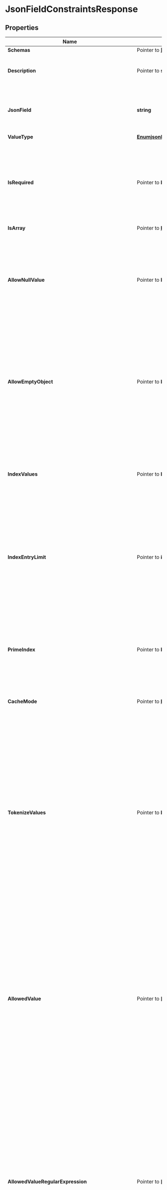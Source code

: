 # JsonFieldConstraintsResponse

## Properties

Name | Type | Description | Notes
------------ | ------------- | ------------- | -------------
**Schemas** | Pointer to [**[]EnumjsonFieldConstraintsSchemaUrn**](EnumjsonFieldConstraintsSchemaUrn.md) |  | [optional] 
**Description** | Pointer to **string** | A description for this JSON Field Constraints | [optional] 
**JsonField** | **string** | The full name of the JSON field to which these constraints apply. | 
**ValueType** | [**EnumjsonFieldConstraintsValueTypeProp**](EnumjsonFieldConstraintsValueTypeProp.md) |  | 
**IsRequired** | Pointer to **bool** | Indicates whether the target field must be present in JSON objects stored as values of the associated attribute type. | [optional] 
**IsArray** | Pointer to [**EnumjsonFieldConstraintsIsArrayProp**](EnumjsonFieldConstraintsIsArrayProp.md) |  | [optional] 
**AllowNullValue** | Pointer to **bool** | Indicates whether the target field may have a value that is the JSON null value as an alternative to a value (or array of values) of the specified value-type. | [optional] 
**AllowEmptyObject** | Pointer to **bool** | Indicates whether the target field may have a value that is an empty JSON object (i.e., a JSON object with zero fields). This may only be set to true if value-type property is set to object. | [optional] 
**IndexValues** | Pointer to **bool** | Indicates whether backends that support JSON indexing should maintain an index for values of the target field. | [optional] 
**IndexEntryLimit** | Pointer to **int64** | The maximum number of entries that may contain a particular value for the target field before the server will stop maintaining the index for that value. | [optional] 
**PrimeIndex** | Pointer to **bool** | Indicates whether backends that support database priming should load the contents of the associated JSON index into memory whenever the backend is opened. | [optional] 
**CacheMode** | Pointer to [**EnumjsonFieldConstraintsCacheModeProp**](EnumjsonFieldConstraintsCacheModeProp.md) |  | [optional] 
**TokenizeValues** | Pointer to **bool** | Indicates whether the backend should attempt to assign a compact token for each distinct value for the target field in an attempt to reduce the encoded size of the field in JSON objects. These tokens would be assigned prior to using any from the token set used for automatic compaction of some JSON string values. | [optional] 
**AllowedValue** | Pointer to **[]string** | Specifies an explicit set of string values that will be the only values permitted for the target field. If a set of allowed values is defined, then the server will reject any attempt to store a JSON object with a value for the target field that is not included in that set. | [optional] 
**AllowedValueRegularExpression** | Pointer to **[]string** | Specifies an explicit set of regular expressions that may be used to restrict the set of values that may be used for the target field. If a set of allowed value regular expressions is defined, then the server will reject any attempt to store a JSON object with a value for the target field that does not match at least one of those regular expressions. | [optional] 
**MinimumNumericValue** | Pointer to **string** | Specifies the smallest numeric value that may be used as the value for the target field. If configured, then the server will reject any attempt to store a JSON object with a value for the target field that is less than that minimum numeric value. | [optional] 
**MaximumNumericValue** | Pointer to **string** | Specifies the largest numeric value that may be used as the value for the target field. If configured, then the server will reject any attempt to store a JSON object with a value for the target field that is greater than that maximum numeric value. | [optional] 
**MinimumValueLength** | Pointer to **int64** | Specifies the smallest number of characters that may be present in string values of the target field. If configured, then the server will reject any attempt to store a JSON object with a value for the target field that is shorter than that minimum value length. | [optional] 
**MaximumValueLength** | Pointer to **int64** | Specifies the largest number of characters that may be present in string values of the target field. If configured, then the server will reject any attempt to store a JSON object with a value for the target field that is longer than that maximum value length. | [optional] 
**MinimumValueCount** | Pointer to **int64** | Specifies the smallest number of elements that may be present in an array of values for the target field. If configured, then the server will reject any attempt to store a JSON object with a value for the target field that is an array with fewer than this number of elements. | [optional] 
**MaximumValueCount** | Pointer to **int64** | Specifies the largest number of elements that may be present in an array of values for the target field. If configured, then the server will reject any attempt to store a JSON object with a value for the target field that is an array with more than this number of elements. | [optional] 
**Meta** | Pointer to [**MetaMeta**](MetaMeta.md) |  | [optional] 
**Urnpingidentityschemasconfigurationmessages20** | Pointer to [**MetaUrnPingidentitySchemasConfigurationMessages20**](MetaUrnPingidentitySchemasConfigurationMessages20.md) |  | [optional] 
**Id** | **string** | Name of the JSON Field Constraints | 

## Methods

### NewJsonFieldConstraintsResponse

`func NewJsonFieldConstraintsResponse(jsonField string, valueType EnumjsonFieldConstraintsValueTypeProp, id string, ) *JsonFieldConstraintsResponse`

NewJsonFieldConstraintsResponse instantiates a new JsonFieldConstraintsResponse object
This constructor will assign default values to properties that have it defined,
and makes sure properties required by API are set, but the set of arguments
will change when the set of required properties is changed

### NewJsonFieldConstraintsResponseWithDefaults

`func NewJsonFieldConstraintsResponseWithDefaults() *JsonFieldConstraintsResponse`

NewJsonFieldConstraintsResponseWithDefaults instantiates a new JsonFieldConstraintsResponse object
This constructor will only assign default values to properties that have it defined,
but it doesn't guarantee that properties required by API are set

### GetSchemas

`func (o *JsonFieldConstraintsResponse) GetSchemas() []EnumjsonFieldConstraintsSchemaUrn`

GetSchemas returns the Schemas field if non-nil, zero value otherwise.

### GetSchemasOk

`func (o *JsonFieldConstraintsResponse) GetSchemasOk() (*[]EnumjsonFieldConstraintsSchemaUrn, bool)`

GetSchemasOk returns a tuple with the Schemas field if it's non-nil, zero value otherwise
and a boolean to check if the value has been set.

### SetSchemas

`func (o *JsonFieldConstraintsResponse) SetSchemas(v []EnumjsonFieldConstraintsSchemaUrn)`

SetSchemas sets Schemas field to given value.

### HasSchemas

`func (o *JsonFieldConstraintsResponse) HasSchemas() bool`

HasSchemas returns a boolean if a field has been set.

### GetDescription

`func (o *JsonFieldConstraintsResponse) GetDescription() string`

GetDescription returns the Description field if non-nil, zero value otherwise.

### GetDescriptionOk

`func (o *JsonFieldConstraintsResponse) GetDescriptionOk() (*string, bool)`

GetDescriptionOk returns a tuple with the Description field if it's non-nil, zero value otherwise
and a boolean to check if the value has been set.

### SetDescription

`func (o *JsonFieldConstraintsResponse) SetDescription(v string)`

SetDescription sets Description field to given value.

### HasDescription

`func (o *JsonFieldConstraintsResponse) HasDescription() bool`

HasDescription returns a boolean if a field has been set.

### GetJsonField

`func (o *JsonFieldConstraintsResponse) GetJsonField() string`

GetJsonField returns the JsonField field if non-nil, zero value otherwise.

### GetJsonFieldOk

`func (o *JsonFieldConstraintsResponse) GetJsonFieldOk() (*string, bool)`

GetJsonFieldOk returns a tuple with the JsonField field if it's non-nil, zero value otherwise
and a boolean to check if the value has been set.

### SetJsonField

`func (o *JsonFieldConstraintsResponse) SetJsonField(v string)`

SetJsonField sets JsonField field to given value.


### GetValueType

`func (o *JsonFieldConstraintsResponse) GetValueType() EnumjsonFieldConstraintsValueTypeProp`

GetValueType returns the ValueType field if non-nil, zero value otherwise.

### GetValueTypeOk

`func (o *JsonFieldConstraintsResponse) GetValueTypeOk() (*EnumjsonFieldConstraintsValueTypeProp, bool)`

GetValueTypeOk returns a tuple with the ValueType field if it's non-nil, zero value otherwise
and a boolean to check if the value has been set.

### SetValueType

`func (o *JsonFieldConstraintsResponse) SetValueType(v EnumjsonFieldConstraintsValueTypeProp)`

SetValueType sets ValueType field to given value.


### GetIsRequired

`func (o *JsonFieldConstraintsResponse) GetIsRequired() bool`

GetIsRequired returns the IsRequired field if non-nil, zero value otherwise.

### GetIsRequiredOk

`func (o *JsonFieldConstraintsResponse) GetIsRequiredOk() (*bool, bool)`

GetIsRequiredOk returns a tuple with the IsRequired field if it's non-nil, zero value otherwise
and a boolean to check if the value has been set.

### SetIsRequired

`func (o *JsonFieldConstraintsResponse) SetIsRequired(v bool)`

SetIsRequired sets IsRequired field to given value.

### HasIsRequired

`func (o *JsonFieldConstraintsResponse) HasIsRequired() bool`

HasIsRequired returns a boolean if a field has been set.

### GetIsArray

`func (o *JsonFieldConstraintsResponse) GetIsArray() EnumjsonFieldConstraintsIsArrayProp`

GetIsArray returns the IsArray field if non-nil, zero value otherwise.

### GetIsArrayOk

`func (o *JsonFieldConstraintsResponse) GetIsArrayOk() (*EnumjsonFieldConstraintsIsArrayProp, bool)`

GetIsArrayOk returns a tuple with the IsArray field if it's non-nil, zero value otherwise
and a boolean to check if the value has been set.

### SetIsArray

`func (o *JsonFieldConstraintsResponse) SetIsArray(v EnumjsonFieldConstraintsIsArrayProp)`

SetIsArray sets IsArray field to given value.

### HasIsArray

`func (o *JsonFieldConstraintsResponse) HasIsArray() bool`

HasIsArray returns a boolean if a field has been set.

### GetAllowNullValue

`func (o *JsonFieldConstraintsResponse) GetAllowNullValue() bool`

GetAllowNullValue returns the AllowNullValue field if non-nil, zero value otherwise.

### GetAllowNullValueOk

`func (o *JsonFieldConstraintsResponse) GetAllowNullValueOk() (*bool, bool)`

GetAllowNullValueOk returns a tuple with the AllowNullValue field if it's non-nil, zero value otherwise
and a boolean to check if the value has been set.

### SetAllowNullValue

`func (o *JsonFieldConstraintsResponse) SetAllowNullValue(v bool)`

SetAllowNullValue sets AllowNullValue field to given value.

### HasAllowNullValue

`func (o *JsonFieldConstraintsResponse) HasAllowNullValue() bool`

HasAllowNullValue returns a boolean if a field has been set.

### GetAllowEmptyObject

`func (o *JsonFieldConstraintsResponse) GetAllowEmptyObject() bool`

GetAllowEmptyObject returns the AllowEmptyObject field if non-nil, zero value otherwise.

### GetAllowEmptyObjectOk

`func (o *JsonFieldConstraintsResponse) GetAllowEmptyObjectOk() (*bool, bool)`

GetAllowEmptyObjectOk returns a tuple with the AllowEmptyObject field if it's non-nil, zero value otherwise
and a boolean to check if the value has been set.

### SetAllowEmptyObject

`func (o *JsonFieldConstraintsResponse) SetAllowEmptyObject(v bool)`

SetAllowEmptyObject sets AllowEmptyObject field to given value.

### HasAllowEmptyObject

`func (o *JsonFieldConstraintsResponse) HasAllowEmptyObject() bool`

HasAllowEmptyObject returns a boolean if a field has been set.

### GetIndexValues

`func (o *JsonFieldConstraintsResponse) GetIndexValues() bool`

GetIndexValues returns the IndexValues field if non-nil, zero value otherwise.

### GetIndexValuesOk

`func (o *JsonFieldConstraintsResponse) GetIndexValuesOk() (*bool, bool)`

GetIndexValuesOk returns a tuple with the IndexValues field if it's non-nil, zero value otherwise
and a boolean to check if the value has been set.

### SetIndexValues

`func (o *JsonFieldConstraintsResponse) SetIndexValues(v bool)`

SetIndexValues sets IndexValues field to given value.

### HasIndexValues

`func (o *JsonFieldConstraintsResponse) HasIndexValues() bool`

HasIndexValues returns a boolean if a field has been set.

### GetIndexEntryLimit

`func (o *JsonFieldConstraintsResponse) GetIndexEntryLimit() int64`

GetIndexEntryLimit returns the IndexEntryLimit field if non-nil, zero value otherwise.

### GetIndexEntryLimitOk

`func (o *JsonFieldConstraintsResponse) GetIndexEntryLimitOk() (*int64, bool)`

GetIndexEntryLimitOk returns a tuple with the IndexEntryLimit field if it's non-nil, zero value otherwise
and a boolean to check if the value has been set.

### SetIndexEntryLimit

`func (o *JsonFieldConstraintsResponse) SetIndexEntryLimit(v int64)`

SetIndexEntryLimit sets IndexEntryLimit field to given value.

### HasIndexEntryLimit

`func (o *JsonFieldConstraintsResponse) HasIndexEntryLimit() bool`

HasIndexEntryLimit returns a boolean if a field has been set.

### GetPrimeIndex

`func (o *JsonFieldConstraintsResponse) GetPrimeIndex() bool`

GetPrimeIndex returns the PrimeIndex field if non-nil, zero value otherwise.

### GetPrimeIndexOk

`func (o *JsonFieldConstraintsResponse) GetPrimeIndexOk() (*bool, bool)`

GetPrimeIndexOk returns a tuple with the PrimeIndex field if it's non-nil, zero value otherwise
and a boolean to check if the value has been set.

### SetPrimeIndex

`func (o *JsonFieldConstraintsResponse) SetPrimeIndex(v bool)`

SetPrimeIndex sets PrimeIndex field to given value.

### HasPrimeIndex

`func (o *JsonFieldConstraintsResponse) HasPrimeIndex() bool`

HasPrimeIndex returns a boolean if a field has been set.

### GetCacheMode

`func (o *JsonFieldConstraintsResponse) GetCacheMode() EnumjsonFieldConstraintsCacheModeProp`

GetCacheMode returns the CacheMode field if non-nil, zero value otherwise.

### GetCacheModeOk

`func (o *JsonFieldConstraintsResponse) GetCacheModeOk() (*EnumjsonFieldConstraintsCacheModeProp, bool)`

GetCacheModeOk returns a tuple with the CacheMode field if it's non-nil, zero value otherwise
and a boolean to check if the value has been set.

### SetCacheMode

`func (o *JsonFieldConstraintsResponse) SetCacheMode(v EnumjsonFieldConstraintsCacheModeProp)`

SetCacheMode sets CacheMode field to given value.

### HasCacheMode

`func (o *JsonFieldConstraintsResponse) HasCacheMode() bool`

HasCacheMode returns a boolean if a field has been set.

### GetTokenizeValues

`func (o *JsonFieldConstraintsResponse) GetTokenizeValues() bool`

GetTokenizeValues returns the TokenizeValues field if non-nil, zero value otherwise.

### GetTokenizeValuesOk

`func (o *JsonFieldConstraintsResponse) GetTokenizeValuesOk() (*bool, bool)`

GetTokenizeValuesOk returns a tuple with the TokenizeValues field if it's non-nil, zero value otherwise
and a boolean to check if the value has been set.

### SetTokenizeValues

`func (o *JsonFieldConstraintsResponse) SetTokenizeValues(v bool)`

SetTokenizeValues sets TokenizeValues field to given value.

### HasTokenizeValues

`func (o *JsonFieldConstraintsResponse) HasTokenizeValues() bool`

HasTokenizeValues returns a boolean if a field has been set.

### GetAllowedValue

`func (o *JsonFieldConstraintsResponse) GetAllowedValue() []string`

GetAllowedValue returns the AllowedValue field if non-nil, zero value otherwise.

### GetAllowedValueOk

`func (o *JsonFieldConstraintsResponse) GetAllowedValueOk() (*[]string, bool)`

GetAllowedValueOk returns a tuple with the AllowedValue field if it's non-nil, zero value otherwise
and a boolean to check if the value has been set.

### SetAllowedValue

`func (o *JsonFieldConstraintsResponse) SetAllowedValue(v []string)`

SetAllowedValue sets AllowedValue field to given value.

### HasAllowedValue

`func (o *JsonFieldConstraintsResponse) HasAllowedValue() bool`

HasAllowedValue returns a boolean if a field has been set.

### GetAllowedValueRegularExpression

`func (o *JsonFieldConstraintsResponse) GetAllowedValueRegularExpression() []string`

GetAllowedValueRegularExpression returns the AllowedValueRegularExpression field if non-nil, zero value otherwise.

### GetAllowedValueRegularExpressionOk

`func (o *JsonFieldConstraintsResponse) GetAllowedValueRegularExpressionOk() (*[]string, bool)`

GetAllowedValueRegularExpressionOk returns a tuple with the AllowedValueRegularExpression field if it's non-nil, zero value otherwise
and a boolean to check if the value has been set.

### SetAllowedValueRegularExpression

`func (o *JsonFieldConstraintsResponse) SetAllowedValueRegularExpression(v []string)`

SetAllowedValueRegularExpression sets AllowedValueRegularExpression field to given value.

### HasAllowedValueRegularExpression

`func (o *JsonFieldConstraintsResponse) HasAllowedValueRegularExpression() bool`

HasAllowedValueRegularExpression returns a boolean if a field has been set.

### GetMinimumNumericValue

`func (o *JsonFieldConstraintsResponse) GetMinimumNumericValue() string`

GetMinimumNumericValue returns the MinimumNumericValue field if non-nil, zero value otherwise.

### GetMinimumNumericValueOk

`func (o *JsonFieldConstraintsResponse) GetMinimumNumericValueOk() (*string, bool)`

GetMinimumNumericValueOk returns a tuple with the MinimumNumericValue field if it's non-nil, zero value otherwise
and a boolean to check if the value has been set.

### SetMinimumNumericValue

`func (o *JsonFieldConstraintsResponse) SetMinimumNumericValue(v string)`

SetMinimumNumericValue sets MinimumNumericValue field to given value.

### HasMinimumNumericValue

`func (o *JsonFieldConstraintsResponse) HasMinimumNumericValue() bool`

HasMinimumNumericValue returns a boolean if a field has been set.

### GetMaximumNumericValue

`func (o *JsonFieldConstraintsResponse) GetMaximumNumericValue() string`

GetMaximumNumericValue returns the MaximumNumericValue field if non-nil, zero value otherwise.

### GetMaximumNumericValueOk

`func (o *JsonFieldConstraintsResponse) GetMaximumNumericValueOk() (*string, bool)`

GetMaximumNumericValueOk returns a tuple with the MaximumNumericValue field if it's non-nil, zero value otherwise
and a boolean to check if the value has been set.

### SetMaximumNumericValue

`func (o *JsonFieldConstraintsResponse) SetMaximumNumericValue(v string)`

SetMaximumNumericValue sets MaximumNumericValue field to given value.

### HasMaximumNumericValue

`func (o *JsonFieldConstraintsResponse) HasMaximumNumericValue() bool`

HasMaximumNumericValue returns a boolean if a field has been set.

### GetMinimumValueLength

`func (o *JsonFieldConstraintsResponse) GetMinimumValueLength() int64`

GetMinimumValueLength returns the MinimumValueLength field if non-nil, zero value otherwise.

### GetMinimumValueLengthOk

`func (o *JsonFieldConstraintsResponse) GetMinimumValueLengthOk() (*int64, bool)`

GetMinimumValueLengthOk returns a tuple with the MinimumValueLength field if it's non-nil, zero value otherwise
and a boolean to check if the value has been set.

### SetMinimumValueLength

`func (o *JsonFieldConstraintsResponse) SetMinimumValueLength(v int64)`

SetMinimumValueLength sets MinimumValueLength field to given value.

### HasMinimumValueLength

`func (o *JsonFieldConstraintsResponse) HasMinimumValueLength() bool`

HasMinimumValueLength returns a boolean if a field has been set.

### GetMaximumValueLength

`func (o *JsonFieldConstraintsResponse) GetMaximumValueLength() int64`

GetMaximumValueLength returns the MaximumValueLength field if non-nil, zero value otherwise.

### GetMaximumValueLengthOk

`func (o *JsonFieldConstraintsResponse) GetMaximumValueLengthOk() (*int64, bool)`

GetMaximumValueLengthOk returns a tuple with the MaximumValueLength field if it's non-nil, zero value otherwise
and a boolean to check if the value has been set.

### SetMaximumValueLength

`func (o *JsonFieldConstraintsResponse) SetMaximumValueLength(v int64)`

SetMaximumValueLength sets MaximumValueLength field to given value.

### HasMaximumValueLength

`func (o *JsonFieldConstraintsResponse) HasMaximumValueLength() bool`

HasMaximumValueLength returns a boolean if a field has been set.

### GetMinimumValueCount

`func (o *JsonFieldConstraintsResponse) GetMinimumValueCount() int64`

GetMinimumValueCount returns the MinimumValueCount field if non-nil, zero value otherwise.

### GetMinimumValueCountOk

`func (o *JsonFieldConstraintsResponse) GetMinimumValueCountOk() (*int64, bool)`

GetMinimumValueCountOk returns a tuple with the MinimumValueCount field if it's non-nil, zero value otherwise
and a boolean to check if the value has been set.

### SetMinimumValueCount

`func (o *JsonFieldConstraintsResponse) SetMinimumValueCount(v int64)`

SetMinimumValueCount sets MinimumValueCount field to given value.

### HasMinimumValueCount

`func (o *JsonFieldConstraintsResponse) HasMinimumValueCount() bool`

HasMinimumValueCount returns a boolean if a field has been set.

### GetMaximumValueCount

`func (o *JsonFieldConstraintsResponse) GetMaximumValueCount() int64`

GetMaximumValueCount returns the MaximumValueCount field if non-nil, zero value otherwise.

### GetMaximumValueCountOk

`func (o *JsonFieldConstraintsResponse) GetMaximumValueCountOk() (*int64, bool)`

GetMaximumValueCountOk returns a tuple with the MaximumValueCount field if it's non-nil, zero value otherwise
and a boolean to check if the value has been set.

### SetMaximumValueCount

`func (o *JsonFieldConstraintsResponse) SetMaximumValueCount(v int64)`

SetMaximumValueCount sets MaximumValueCount field to given value.

### HasMaximumValueCount

`func (o *JsonFieldConstraintsResponse) HasMaximumValueCount() bool`

HasMaximumValueCount returns a boolean if a field has been set.

### GetMeta

`func (o *JsonFieldConstraintsResponse) GetMeta() MetaMeta`

GetMeta returns the Meta field if non-nil, zero value otherwise.

### GetMetaOk

`func (o *JsonFieldConstraintsResponse) GetMetaOk() (*MetaMeta, bool)`

GetMetaOk returns a tuple with the Meta field if it's non-nil, zero value otherwise
and a boolean to check if the value has been set.

### SetMeta

`func (o *JsonFieldConstraintsResponse) SetMeta(v MetaMeta)`

SetMeta sets Meta field to given value.

### HasMeta

`func (o *JsonFieldConstraintsResponse) HasMeta() bool`

HasMeta returns a boolean if a field has been set.

### GetUrnpingidentityschemasconfigurationmessages20

`func (o *JsonFieldConstraintsResponse) GetUrnpingidentityschemasconfigurationmessages20() MetaUrnPingidentitySchemasConfigurationMessages20`

GetUrnpingidentityschemasconfigurationmessages20 returns the Urnpingidentityschemasconfigurationmessages20 field if non-nil, zero value otherwise.

### GetUrnpingidentityschemasconfigurationmessages20Ok

`func (o *JsonFieldConstraintsResponse) GetUrnpingidentityschemasconfigurationmessages20Ok() (*MetaUrnPingidentitySchemasConfigurationMessages20, bool)`

GetUrnpingidentityschemasconfigurationmessages20Ok returns a tuple with the Urnpingidentityschemasconfigurationmessages20 field if it's non-nil, zero value otherwise
and a boolean to check if the value has been set.

### SetUrnpingidentityschemasconfigurationmessages20

`func (o *JsonFieldConstraintsResponse) SetUrnpingidentityschemasconfigurationmessages20(v MetaUrnPingidentitySchemasConfigurationMessages20)`

SetUrnpingidentityschemasconfigurationmessages20 sets Urnpingidentityschemasconfigurationmessages20 field to given value.

### HasUrnpingidentityschemasconfigurationmessages20

`func (o *JsonFieldConstraintsResponse) HasUrnpingidentityschemasconfigurationmessages20() bool`

HasUrnpingidentityschemasconfigurationmessages20 returns a boolean if a field has been set.

### GetId

`func (o *JsonFieldConstraintsResponse) GetId() string`

GetId returns the Id field if non-nil, zero value otherwise.

### GetIdOk

`func (o *JsonFieldConstraintsResponse) GetIdOk() (*string, bool)`

GetIdOk returns a tuple with the Id field if it's non-nil, zero value otherwise
and a boolean to check if the value has been set.

### SetId

`func (o *JsonFieldConstraintsResponse) SetId(v string)`

SetId sets Id field to given value.



[[Back to Model list]](../README.md#documentation-for-models) [[Back to API list]](../README.md#documentation-for-api-endpoints) [[Back to README]](../README.md)


